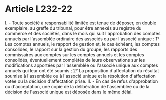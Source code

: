 # Article L232-22

I. - Toute société à responsabilité limitée est tenue de déposer, en double exemplaire, au greffe du tribunal, pour être annexés au registre du commerce et des sociétés, dans le mois qui suit l'approbation des comptes annuels par l'assemblée ordinaire des associés ou par l'associé unique :   1° Les comptes annuels, le rapport de gestion et, le cas échéant, les comptes consolidés, le rapport sur la gestion du groupe, les rapports des commissaires aux comptes sur les comptes annuels et les comptes consolidés, éventuellement complétés de leurs observations sur les modifications apportées par l'assemblée ou l'associé unique aux comptes annuels qui leur ont été soumis ;   2° La proposition d'affectation du résultat soumise à l'assemblée ou à l'associé unique et la résolution d'affectation votée ou la décision d'affectation prise.   II. - En cas de refus d'approbation ou d'acceptation, une copie de la délibération de l'assemblée ou de la décision de l'associé unique est déposée dans le même délai.